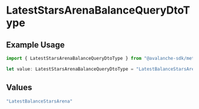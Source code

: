 # LatestStarsArenaBalanceQueryDtoType

## Example Usage

```typescript
import { LatestStarsArenaBalanceQueryDtoType } from "@avalanche-sdk/metrics/models/components";

let value: LatestStarsArenaBalanceQueryDtoType = "LatestBalanceStarsArena";
```

## Values

```typescript
"LatestBalanceStarsArena"
```